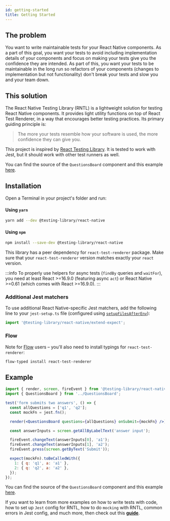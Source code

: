 ```yaml
---
id: getting-started
title: Getting Started
---
```


## The problem

You want to write maintainable tests for your React Native components. As a part of this goal, you want your tests to avoid including implementation details of your components and focus on making your tests give you the confidence they are intended. As part of this, you want your tests to be maintainable in the long run so refactors of your components (changes to implementation but not functionality) don't break your tests and slow you and your team down.

## This solution

The React Native Testing Library (RNTL) is a lightweight solution for testing React Native components. It provides light utility functions on top of React Test Renderer, in a way that encourages better testing practices. Its primary guiding principle is:

> The more your tests resemble how your software is used, the more confidence they can give you.

This project is inspired by [React Testing Library](https://github.com/testing-library/react-testing-library). It is tested to work with Jest, but it should work with other test runners as well.

You can find the source of the `QuestionsBoard` component and this example [here](https://github.com/callstack/react-native-testing-library/blob/main/src/__tests__/questionsBoard.test.tsx).

## Installation

Open a Terminal in your project's folder and run:

#### Using `yarn`

```sh
yarn add --dev @testing-library/react-native
```

#### Using `npm`

```sh
npm install --save-dev @testing-library/react-native
```

This library has a peer dependency for `react-test-renderer` package. Make sure that your `react-test-renderer` version matches exactly your `react` version.

:::info
To properly use helpers for async tests (`findBy` queries and `waitFor`), you need at least React >=16.9.0 (featuring async `act`) or React Native >=0.61 (which comes with React >=16.9.0).
:::

### Additional Jest matchers

To use additional React Native-specific Jest matchers, add the following line to your `jest-setup.ts` file (configured using [`setupFilesAfterEnv`](https://jestjs.io/docs/configuration#setupfilesafterenv-array)):

```ts
import '@testing-library/react-native/extend-expect';
```

### Flow

Note for [Flow](https://flow.org) users – you'll also need to install typings for `react-test-renderer`:

```sh
flow-typed install react-test-renderer
```

## Example

```jsx
import { render, screen, fireEvent } from '@testing-library/react-native';
import { QuestionsBoard } from '../QuestionsBoard';

test('form submits two answers', () => {
  const allQuestions = ['q1', 'q2'];
  const mockFn = jest.fn();

  render(<QuestionsBoard questions={allQuestions} onSubmit={mockFn} />);

  const answerInputs = screen.getAllByLabelText('answer input');

  fireEvent.changeText(answerInputs[0], 'a1');
  fireEvent.changeText(answerInputs[1], 'a2');
  fireEvent.press(screen.getByText('Submit'));

  expect(mockFn).toBeCalledWith({
    1: { q: 'q1', a: 'a1' },
    2: { q: 'q2', a: 'a2' },
  });
});
```

You can find the source of the `QuestionsBoard` component and this example [here](https://github.com/callstack/react-native-testing-library/blob/main/src/__tests__/questionsBoard.test.tsx).

If you want to learn from more examples on how to write tests with code, how to set up `Jest` config for RNTL, how to do `mocking` with RNTL, common errors in Jest config, and much more, then check out this [**guide**](https://github.com/anisurrahman072/React-Native-Advanced-Guide/blob/master/Testing/RNTL-Component-Testing-ultimate-guide.md).